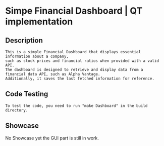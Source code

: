 # Simpe Financial Dashboard | QT implementation

## Description
    This is a simple Financial Dashboard that displays essential information about a company, 
    such as stock prices and financial ratios when provided with a valid API. 
    The dashboard is designed to retrieve and display data from a financial data API, such as Alpha Vantage. 
    Additionally, it saves the last fetched information for reference.

## Code Testing
    To test the code, you need to run "make Dashboard" in the build directory.

## Showcase

No Showcase yet the GUI part is still in work.

